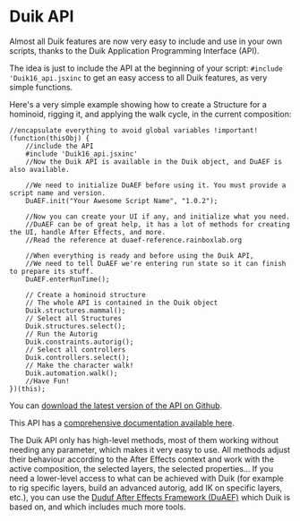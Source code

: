 # Duik API

Almost all Duik features are now very easy to include and use in your own scripts, thanks to the Duik Application Programming Interface (API).

The idea is just to include the API at the beginning of your script: `#include 'Duik16_api.jsxinc` to get an easy access to all Duik features, as very simple functions.  

Here's a very simple example showing how to create a Structure for a hominoid, rigging it, and applying the walk cycle, in the current composition:

    //encapsulate everything to avoid global variables !important!
    (function(thisObj) {
        //include the API
        #include 'Duik16_api.jsxinc'
        //Now the Duik API is available in the Duik object, and DuAEF is also available.

        //We need to initialize DuAEF before using it. You must provide a script name and version.
        DuAEF.init("Your Awesome Script Name", "1.0.2");

        //Now you can create your UI if any, and initialize what you need.
        //DuAEF can be of great help, it has a lot of methods for creating the UI, handle After Effects, and more.
        //Read the reference at duaef-reference.rainboxlab.org

        //When everything is ready and before using the Duik API,
        //We need to tell DuAEF we're entering run state so it can finish to prepare its stuff.
        DuAEF.enterRunTime();
        
        // Create a hominoid structure
        // The whole API is contained in the Duik object
        Duik.structures.mammal();
        // Select all Structures
        Duik.structures.select();
        // Run the Autorig
        Duik.constraints.autorig();
        // Select all controllers
        Duik.controllers.select();
        // Make the character walk!
        Duik.automation.walk();
        //Have Fun!
    })(this);


You can [download the latest version of the API on Github](https://github.com/Rainbox-dev/DuAEF_Duik/releases).

This API has a [comprehensive documentation available here](http://duik-api.rainboxlab.org).

The Duik API only has high-level methods, most of them working without needing any parameter, which makes it very easy to use. All methods adjust their behaviour according to the After Effects context and work with the active composition, the selected layers, the selected properties... If you need a lower-level access to what can be achieved with Duik (for example to rig specific layers, build an advanced autorig, add IK on specific layers, etc.), you can use the [Duduf After Effects Framework (DuAEF)](duaef.md) which Duik is based on, and which includes much more tools.